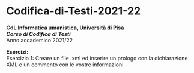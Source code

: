 # Codifica-di-Testi-2021-22 #
<b>CdL Informatica umanistica, Università di Pisa</b>
</br>
<i><b>Corso di Codifica di Testi</b></i>
</br>
Anno accademico 2021/22

<b> Esercizi: </b>
</br>
Esercizio 1:
Creare un file .xml ed inserire un prologo con la dichiarazione XML e un commento con le vostre informazioni

<br />

